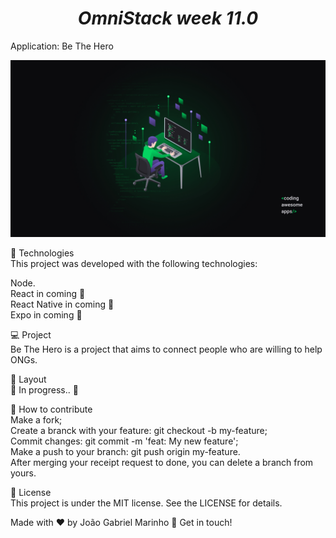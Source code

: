 <h1 align="center" ><i><strong>OmniStack week 11.0</strong></i></h1>

<p>Application: Be The Hero </p>

<img src=".GitHub\Readme.jpg">

🚀 Technologies <br>
This project was developed with the following technologies:

Node. <br>
React in coming 🚧 <br>
React Native in coming 🚧 <br>
Expo in coming 🚧 <br>

💻 Project <br>
Be The Hero is a project that aims to connect people who are willing to help ONGs.

🔖 Layout <br>
🚧 In progress.. 🚧 

🤔 How to contribute <br>
Make a fork; <br>
Create a branck with your feature: git checkout -b my-feature; <br>
Commit changes: git commit -m 'feat: My new feature'; <br> 
Make a push to your branch: git push origin my-feature. <br>
After merging your receipt request to done, you can delete a branch from yours. <br>

📝 License <br>
This project is under the MIT license. See the LICENSE for details.

Made with ♥ by João Gabriel Marinho 👋 Get in touch!
